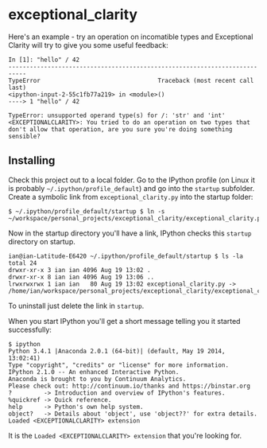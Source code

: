 exceptional_clarity
===================

Here's an example - try an operation on incomatible types and Exceptional Clarity will try to give you some useful feedback:

    In [1]: "hello" / 42
    ---------------------------------------------------------------------------
    TypeError                                 Traceback (most recent call last)
    <ipython-input-2-55c1fb77a219> in <module>()
    ----> 1 "hello" / 42

    TypeError: unsupported operand type(s) for /: 'str' and 'int'
    <EXCEPTIONALCLARITY>: You tried to do an operation on two types that don't allow that operation, are you sure you're doing something sensible?


Installing
----------

Check this project out to a local folder. Go to the IPython profile (on Linux it is probably `~/.ipython/profile_default`) and go into the `startup` subfolder. Create a symbolic link from `exceptional_clarity.py` into the startup folder:

    $ ~/.ipython/profile_default/startup $ ln -s ~/workspace/personal_projects/exceptional_clarity/exceptional_clarity.py

Now in the startup directory you'll have a link, IPython checks this `startup` directory on startup.

    ian@ian-Latitude-E6420 ~/.ipython/profile_default/startup $ ls -la
    total 24
    drwxr-xr-x 3 ian ian 4096 Aug 19 13:02 .
    drwxr-xr-x 8 ian ian 4096 Aug 19 13:06 ..
    lrwxrwxrwx 1 ian ian   80 Aug 19 13:02 exceptional_clarity.py -> /home/ian/workspace/personal_projects/exceptional_clarity/exceptional_clarity.py
   
To uninstall just delete the link in `startup`.

When you start IPython you'll get a short message telling you it started successfully:

    $ ipython
    Python 3.4.1 |Anaconda 2.0.1 (64-bit)| (default, May 19 2014, 13:02:41) 
    Type "copyright", "credits" or "license" for more information.
    IPython 2.1.0 -- An enhanced Interactive Python.
    Anaconda is brought to you by Continuum Analytics.
    Please check out: http://continuum.io/thanks and https://binstar.org
    ?         -> Introduction and overview of IPython's features.
    %quickref -> Quick reference.
    help      -> Python's own help system.
    object?   -> Details about 'object', use 'object??' for extra details.
    Loaded <EXCEPTIONALCLARITY> extension

It is the `Loaded <EXCEPTIONALCLARITY> extension` that you're looking for.
